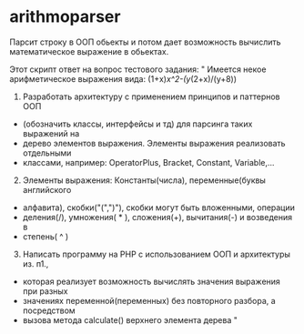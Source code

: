# arithmoparser
Парсит строку в ООП обьекты и потом дает возможность вычислить математическое выражение в обьектах.

Этот скрипт ответ на вопрос тестового задания:
"
  Имеется некое арифметическое выражения вида:
  (1+x)*x^2-(y*(2+x)/(y+8))

  1. Разработать архитектуру с применением принципов и паттернов ООП
 * (обозначить классы, интерфейсы и тд) для парсинга таких выражений на
 * дерево элементов выражения. Элементы выражения реализовать отдельными
 * классами, например:
  OperatorPlus, Bracket, Constant, Variable,...

  2. Элементы выражения: Константы(числа), переменные(буквы английского
 * алфавита), скобки("(",")"), скобки могут быть вложенными, операции
 * деления(/), умножения( * ), сложения(+), вычитания(-) и возведения в
 * степень( ^ )

  3. Написать программу на PHP с использованием ООП и архитектуры из. п1.,
 * которая  реализует возможность вычислять значения выражения при разных
 * значениях переменной(переменных) без повторного разбора, а посредством
 * вызова метода calculate() верхнего элемента дерева
"
